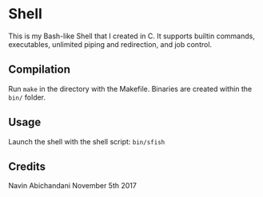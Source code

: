 # Shell

This is my Bash-like Shell that I created in C.  It supports builtin commands, executables, unlimited piping and redirection, and job control. 

## Compilation

Run `make` in the directory with the Makefile.  Binaries are created within the `bin/` folder.

## Usage

Launch the shell with the shell script: `bin/sfish`

## Credits

Navin Abichandani November 5th 2017
